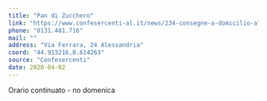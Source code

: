 ```yaml
---
title: "Pan di Zucchero"
link: "https://www.confesercenti-al.it/news/234-consegne-a-domicilio-alessandria-lista-aggiornata-al-26-marzo.html"
phone: "0131.481.716"
mail: ""
address: "Via Ferrara, 24 Alessandria"
coord: "44.913216,8.614263"
source: "Confesercenti"
date: 2020-04-02
---
```


Orario continuato - no domenica
